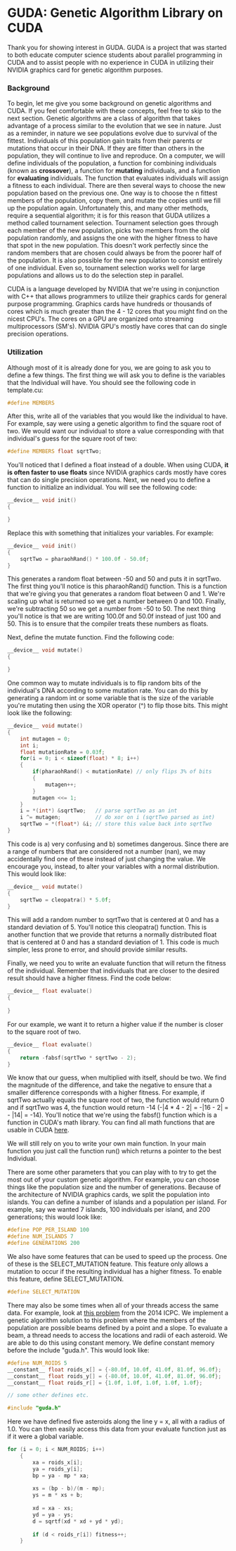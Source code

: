 GUDA: Genetic Algorithm Library on CUDA
=======================================

Thank you for showing interest in GUDA. GUDA is a project that was started to both educate computer science students about parallel programming in CUDA and to assist people with no experience in CUDA in utilizing their NVIDIA graphics card for genetic algorithm purposes.

### Background
To begin, let me give you some background on genetic algorithms and CUDA. If you feel comfortable with these concepts, feel free to skip to the next section. Genetic algorithms are a class of algorithm that takes advantage of a process similar to the evolution that we see in nature. Just as a reminder, in nature we see populations evolve due to survival of the fittest. Individuals of this population gain traits from their parents or mutations that occur in their DNA. If they are fitter than others in the population, they will continue to live and reproduce. On a computer, we will define individuals of the population, a function for combining individuals (known as **crossover**), a function for **mutating** individuals, and a function for **evaluating** individuals. The function that evaluates individuals will assign a fitness to each individual. There are then several ways to choose the new population based on the previous one. One way is to choose the n fittest members of the population, copy them, and mutate the copies until we fill up the population again. Unfortunately this, and many other methods, require a sequential algorithm; it is for this reason that GUDA utilizes a method called tournament selection. Tournament selection goes through each member of the new population, picks two members from the old population randomly, and assigns the one with the higher fitness to have that spot in the new population. This doesn't work perfectly since the random members that are chosen could always be from the poorer half of the population. It is also possible for the new population to consist entirely of one individual. Even so, tournament selection works well for large populations and allows us to do the selection step in parallel.

CUDA is a language developed by NVIDIA that we're using in conjunction with C++ that allows programmers to utilize their graphics cards for general purpose programming. Graphics cards have hundreds or thousands of cores which is much greater than the 4 - 12 cores that you might find on the nicest CPU's. The cores on a GPU are organized onto streaming multiprocessors (SM's). NVIDIA GPU's mostly have cores that can do single precision operations.

### Utilization
Although most of it is already done for you, we are going to ask you to define a few things. The first thing we will ask you to define is the variables that the Individual will have. You should see the following code in template.cu:
```C++
#define MEMBERS
```
After this, write all of the variables that you would like the individual to have. For example, say were using a genetic algorithm to find the square root of two. We would want our individual to store a value corresponding with that individual's guess for the square root of two:
```C++
#define MEMBERS float sqrtTwo;
```
You'll noticed that I defined a float instead of a double. When using CUDA, **it is often faster to use floats** since NVIDIA graphics cards mostly have cores that can do single precision operations. Next, we need you to define a function to initialize an individual. You will see the following code:
```C++
__device__ void init()
{

}
```
Replace this with something that initializes your variables. For example:
```C++
__device__ void init()
{
	sqrtTwo = pharaohRand() * 100.0f - 50.0f;
}
```
This generates a random float between -50 and 50 and puts it in sqrtTwo. The first thing you'll notice is this pharaohRand() function. This is a function that we're giving you that generates a random float between 0 and 1. We're scaling up what is returned so we get a number between 0 and 100. Finally, we're subtracting 50 so we get a number from -50 to 50. The next thing you'll notice is that we are writing 100.0f and 50.0f instead of just 100 and 50. This is to ensure that the compiler treats these numbers as floats.

Next, define the mutate function. Find the following code:
```C++
__device__ void mutate()
{

}
```
One common way to mutate individuals is to flip random bits of the individual's DNA according to some mutation rate. You can do this by generating a random int or some variable that is the size of the variable you're mutating then using the XOR operator (^) to flip those bits. This might look like the following:
```C++
__device__ void mutate()
{
	int mutagen = 0;
	int i;
	float mutationRate = 0.03f;
	for(i = 0; i < sizeof(float) * 8; i++)
	{
		if(pharaohRand() < mutationRate) // only flips 3% of bits
		{
			mutagen++;
		}
		mutagen <<= 1;
	}
	i = *(int*) &sqrtTwo;   // parse sqrtTwo as an int
	i ^= mutagen;           // do xor on i (sqrtTwo parsed as int)
	sqrtTwo = *(float*) &i; // store this value back into sqrtTwo
}
```
This code is a) very confusing and b) sometimes dangerous. Since there are a range of numbers that are considered not a number (nan), we may accidentally find one of these instead of just changing the value. We encourage you, instead, to alter your variables with a normal distribution. This would look like:
```C++
__device__ void mutate()
{
	sqrtTwo = cleopatra() * 5.0f;
}
```
This will add a random number to sqrtTwo that is centered at 0 and has a standard deviation of 5. You'll notice this cleopatra() function. This is another function that we provide that returns a normally distributed float that is centered at 0 and has a standard deviation of 1. This code is much simpler, less prone to error, and should provide similar results.

Finally, we need you to write an evaluate function that will return the fitness of the individual. Remember that individuals that are closer to the desired result should have a higher fitness. Find the code below:
```C++
__device__ float evaluate()
{
	
}
```
For our example, we want it to return a higher value if the number is closer to the square root of two.
```C++
__device__ float evaluate()
{
	return -fabsf(sqrtTwo * sqrtTwo - 2);
}
```
We know that our guess, when multiplied with itself, should be two. We find the magnitude of the difference, and take the negative to ensure that a smaller difference corresponds with a higher fitness. For example, if sqrtTwo actually equals the square root of two, the function would return 0 and if sqrtTwo was 4, the function would return -14 (-|4 * 4 - 2| = -|16 - 2| = - |14| = -14). You'll notice that we're using the fabsf() function which is a function in CUDA's math library. You can find all math functions that are usable in CUDA [here](http://docs.nvidia.com/cuda/cuda-math-api/group__CUDA__MATH__SINGLE.html#group__CUDA__MATH__SINGLE).

We will still rely on you to write your own main function. In your main function you just call the function run() which returns a pointer to the best Individual.

There are some other parameters that you can play with to try to get the most out of your custom genetic algorithm. For example, you can choose things like the population size and the number of generations. Because of the architecture of NVIDIA graphics cards, we split the population into islands. You can define a number of islands and a population per island. For example, say we wanted 7 islands, 100 individuals per island, and 200 generations; this would look like:
```C++
#define POP_PER_ISLAND 100
#define NUM_ISLANDS 7
#define GENERATIONS 200
```
We also have some features that can be used to speed up the process. One of these is the SELECT_MUTATION feature. This feature only allows a mutation to occur if the resulting individual has a higher fitness. To enable this feature, define SELECT_MUTATION.
```C++
#define SELECT_MUTATION
```

There may also be some times when all of your threads access the same data. For example, look at [this problem](https://icpcarchive.ecs.baylor.edu/index.php?option=com_onlinejudge&Itemid=8&category=622&page=show_problem&problem=4532) from the 2014 ICPC. We implement a genetic algorithm solution to this problem where the members of the population are possible beams defined by a point and a slope. To evaluate a beam, a thread needs to access the locations and radii of each asteroid. We are able to do this using constant memory. We define constant memory before the include "guda.h". This would look like:
```C++
#define NUM_ROIDS 5
__constant__ float roids_x[] = {-80.0f, 10.0f, 41.0f, 81.0f, 96.0f};
__constant__ float roids_y[] = {-80.0f, 10.0f, 41.0f, 81.0f, 96.0f};
__constant__ float roids_r[] = {1.0f, 1.0f, 1.0f, 1.0f, 1.0f};

// some other defines etc.

#include "guda.h"
```
Here we have defined five asteroids along the line y = x, all with a radius of 1.0. You can then easily access this data from your evaluate function just as if it were a global variable.
```C++
for (i = 0; i < NUM_ROIDS; i++)
    {
		xa = roids_x[i];
		ya = roids_y[i];
		bp = ya - mp * xa;
	
		xs = (bp - b)/(m - mp);
		ys = m * xs + b;
	
		xd = xa - xs;
		yd = ya - ys;
		d = sqrtf(xd * xd + yd * yd);
	
		if (d < roids_r[i]) fitness++;
    }
```